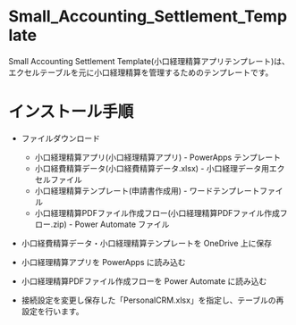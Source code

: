 # Small_Accounting_Settlement_Template

Small Accounting Settlement Template(小口経理精算アプリテンプレート)は、エクセルテーブルを元に小口経理精算を管理するためのテンプレートです。

# インストール手順

- ファイルダウンロード
  - 小口経理精算アプリ(小口経理精算アプリ) - PowerApps テンプレート
  - 小口経費精算データ(小口経費精算データ.xlsx) - 小口経理データ用エクセルファイル
  - 小口経理精算テンプレート(申請書作成用) - ワードテンプレートファイル
  - 小口経理精算PDFファイル作成フロー(小口経理精算PDFファイル作成フロー.zip) - Power Automate ファイル
 
- 小口経費精算データ・小口経理精算テンプレートを OneDrive 上に保存

- 小口経理精算アプリを PowerApps に読み込む

- 小口経理精算PDFファイル作成フローを Power Automate に読み込む

- 接続設定を変更し保存した「PersonalCRM.xlsx」を指定し、テーブルの再設定を行います。

